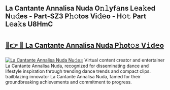 ## La Cantante Annalisa Nuda O𝚗𝚕yf𝚊ns L𝚎a𝚔ed N𝚞𝚍es - Part-SZ3 P𝚑𝚘tos Vi𝚍𝚎o - H𝚘𝚝 Part L𝚎a𝚔s U8HmC

# <h2><a href="http://kfedta3.oniu.top/?m=La+Cantante+Annalisa+Nuda">🔗👉 🔴 La Cantante Annalisa Nuda P𝚑ot𝚘𝚜 V𝚒d𝚎o</a></h2>

[![La Cantante Annalisa Nuda Nu𝚍e𝚜](https://i.imgur.com/0qMVB7G.gif)](http://kfedta3.oniu.top/?m=La+Cantante+Annalisa+Nuda)
Virtual content creator and entertainer La Cantante Annalisa Nuda, recognized for disseminating dance and lifestyle inspiration through trending dance trends and compact clips. trailblazing innovator La Cantante Annalisa Nuda, famed for their groundbreaking achievements and commitment to progress.  
